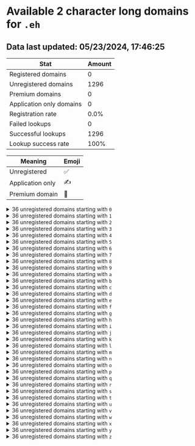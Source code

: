 # Available 2 character long domains for `.eh`

## Data last updated: 05/23/2024, 17:46:25

|Stat|Amount|
|--|--|
|Registered domains|0|
|Unregistered domains|1296|
|Premium domains|0|
|Application only domains|0|
|Registration rate|0.0%|
|Failed lookups|0|
|Successful lookups|1296|
|Lookup success rate|100%|


|Meaning|Emoji|
|--|--|
|Unregistered|:white_check_mark:|
|Application only|:writing_hand:|
|Premium domain|:gem:|

<details>
<summary>36 unregistered domains starting with <bold><code>0</code></bold></summary>

|Type|Domain|
|--|--|
|:white_check_mark:|`00.eh`|
|:white_check_mark:|`01.eh`|
|:white_check_mark:|`02.eh`|
|:white_check_mark:|`03.eh`|
|:white_check_mark:|`04.eh`|
|:white_check_mark:|`05.eh`|
|:white_check_mark:|`06.eh`|
|:white_check_mark:|`07.eh`|
|:white_check_mark:|`08.eh`|
|:white_check_mark:|`09.eh`|
|:white_check_mark:|`0a.eh`|
|:white_check_mark:|`0b.eh`|
|:white_check_mark:|`0c.eh`|
|:white_check_mark:|`0d.eh`|
|:white_check_mark:|`0e.eh`|
|:white_check_mark:|`0f.eh`|
|:white_check_mark:|`0g.eh`|
|:white_check_mark:|`0h.eh`|
|:white_check_mark:|`0i.eh`|
|:white_check_mark:|`0j.eh`|
|:white_check_mark:|`0k.eh`|
|:white_check_mark:|`0l.eh`|
|:white_check_mark:|`0m.eh`|
|:white_check_mark:|`0n.eh`|
|:white_check_mark:|`0o.eh`|
|:white_check_mark:|`0p.eh`|
|:white_check_mark:|`0q.eh`|
|:white_check_mark:|`0r.eh`|
|:white_check_mark:|`0s.eh`|
|:white_check_mark:|`0t.eh`|
|:white_check_mark:|`0u.eh`|
|:white_check_mark:|`0v.eh`|
|:white_check_mark:|`0w.eh`|
|:white_check_mark:|`0x.eh`|
|:white_check_mark:|`0y.eh`|
|:white_check_mark:|`0z.eh`|
</details>
<details>
<summary>36 unregistered domains starting with <bold><code>1</code></bold></summary>

|Type|Domain|
|--|--|
|:white_check_mark:|`10.eh`|
|:white_check_mark:|`11.eh`|
|:white_check_mark:|`12.eh`|
|:white_check_mark:|`13.eh`|
|:white_check_mark:|`14.eh`|
|:white_check_mark:|`15.eh`|
|:white_check_mark:|`16.eh`|
|:white_check_mark:|`17.eh`|
|:white_check_mark:|`18.eh`|
|:white_check_mark:|`19.eh`|
|:white_check_mark:|`1a.eh`|
|:white_check_mark:|`1b.eh`|
|:white_check_mark:|`1c.eh`|
|:white_check_mark:|`1d.eh`|
|:white_check_mark:|`1e.eh`|
|:white_check_mark:|`1f.eh`|
|:white_check_mark:|`1g.eh`|
|:white_check_mark:|`1h.eh`|
|:white_check_mark:|`1i.eh`|
|:white_check_mark:|`1j.eh`|
|:white_check_mark:|`1k.eh`|
|:white_check_mark:|`1l.eh`|
|:white_check_mark:|`1m.eh`|
|:white_check_mark:|`1n.eh`|
|:white_check_mark:|`1o.eh`|
|:white_check_mark:|`1p.eh`|
|:white_check_mark:|`1q.eh`|
|:white_check_mark:|`1r.eh`|
|:white_check_mark:|`1s.eh`|
|:white_check_mark:|`1t.eh`|
|:white_check_mark:|`1u.eh`|
|:white_check_mark:|`1v.eh`|
|:white_check_mark:|`1w.eh`|
|:white_check_mark:|`1x.eh`|
|:white_check_mark:|`1y.eh`|
|:white_check_mark:|`1z.eh`|
</details>
<details>
<summary>36 unregistered domains starting with <bold><code>2</code></bold></summary>

|Type|Domain|
|--|--|
|:white_check_mark:|`20.eh`|
|:white_check_mark:|`21.eh`|
|:white_check_mark:|`22.eh`|
|:white_check_mark:|`23.eh`|
|:white_check_mark:|`24.eh`|
|:white_check_mark:|`25.eh`|
|:white_check_mark:|`26.eh`|
|:white_check_mark:|`27.eh`|
|:white_check_mark:|`28.eh`|
|:white_check_mark:|`29.eh`|
|:white_check_mark:|`2a.eh`|
|:white_check_mark:|`2b.eh`|
|:white_check_mark:|`2c.eh`|
|:white_check_mark:|`2d.eh`|
|:white_check_mark:|`2e.eh`|
|:white_check_mark:|`2f.eh`|
|:white_check_mark:|`2g.eh`|
|:white_check_mark:|`2h.eh`|
|:white_check_mark:|`2i.eh`|
|:white_check_mark:|`2j.eh`|
|:white_check_mark:|`2k.eh`|
|:white_check_mark:|`2l.eh`|
|:white_check_mark:|`2m.eh`|
|:white_check_mark:|`2n.eh`|
|:white_check_mark:|`2o.eh`|
|:white_check_mark:|`2p.eh`|
|:white_check_mark:|`2q.eh`|
|:white_check_mark:|`2r.eh`|
|:white_check_mark:|`2s.eh`|
|:white_check_mark:|`2t.eh`|
|:white_check_mark:|`2u.eh`|
|:white_check_mark:|`2v.eh`|
|:white_check_mark:|`2w.eh`|
|:white_check_mark:|`2x.eh`|
|:white_check_mark:|`2y.eh`|
|:white_check_mark:|`2z.eh`|
</details>
<details>
<summary>36 unregistered domains starting with <bold><code>3</code></bold></summary>

|Type|Domain|
|--|--|
|:white_check_mark:|`30.eh`|
|:white_check_mark:|`31.eh`|
|:white_check_mark:|`32.eh`|
|:white_check_mark:|`33.eh`|
|:white_check_mark:|`34.eh`|
|:white_check_mark:|`35.eh`|
|:white_check_mark:|`36.eh`|
|:white_check_mark:|`37.eh`|
|:white_check_mark:|`38.eh`|
|:white_check_mark:|`39.eh`|
|:white_check_mark:|`3a.eh`|
|:white_check_mark:|`3b.eh`|
|:white_check_mark:|`3c.eh`|
|:white_check_mark:|`3d.eh`|
|:white_check_mark:|`3e.eh`|
|:white_check_mark:|`3f.eh`|
|:white_check_mark:|`3g.eh`|
|:white_check_mark:|`3h.eh`|
|:white_check_mark:|`3i.eh`|
|:white_check_mark:|`3j.eh`|
|:white_check_mark:|`3k.eh`|
|:white_check_mark:|`3l.eh`|
|:white_check_mark:|`3m.eh`|
|:white_check_mark:|`3n.eh`|
|:white_check_mark:|`3o.eh`|
|:white_check_mark:|`3p.eh`|
|:white_check_mark:|`3q.eh`|
|:white_check_mark:|`3r.eh`|
|:white_check_mark:|`3s.eh`|
|:white_check_mark:|`3t.eh`|
|:white_check_mark:|`3u.eh`|
|:white_check_mark:|`3v.eh`|
|:white_check_mark:|`3w.eh`|
|:white_check_mark:|`3x.eh`|
|:white_check_mark:|`3y.eh`|
|:white_check_mark:|`3z.eh`|
</details>
<details>
<summary>36 unregistered domains starting with <bold><code>4</code></bold></summary>

|Type|Domain|
|--|--|
|:white_check_mark:|`40.eh`|
|:white_check_mark:|`41.eh`|
|:white_check_mark:|`42.eh`|
|:white_check_mark:|`43.eh`|
|:white_check_mark:|`44.eh`|
|:white_check_mark:|`45.eh`|
|:white_check_mark:|`46.eh`|
|:white_check_mark:|`47.eh`|
|:white_check_mark:|`48.eh`|
|:white_check_mark:|`49.eh`|
|:white_check_mark:|`4a.eh`|
|:white_check_mark:|`4b.eh`|
|:white_check_mark:|`4c.eh`|
|:white_check_mark:|`4d.eh`|
|:white_check_mark:|`4e.eh`|
|:white_check_mark:|`4f.eh`|
|:white_check_mark:|`4g.eh`|
|:white_check_mark:|`4h.eh`|
|:white_check_mark:|`4i.eh`|
|:white_check_mark:|`4j.eh`|
|:white_check_mark:|`4k.eh`|
|:white_check_mark:|`4l.eh`|
|:white_check_mark:|`4m.eh`|
|:white_check_mark:|`4n.eh`|
|:white_check_mark:|`4o.eh`|
|:white_check_mark:|`4p.eh`|
|:white_check_mark:|`4q.eh`|
|:white_check_mark:|`4r.eh`|
|:white_check_mark:|`4s.eh`|
|:white_check_mark:|`4t.eh`|
|:white_check_mark:|`4u.eh`|
|:white_check_mark:|`4v.eh`|
|:white_check_mark:|`4w.eh`|
|:white_check_mark:|`4x.eh`|
|:white_check_mark:|`4y.eh`|
|:white_check_mark:|`4z.eh`|
</details>
<details>
<summary>36 unregistered domains starting with <bold><code>5</code></bold></summary>

|Type|Domain|
|--|--|
|:white_check_mark:|`50.eh`|
|:white_check_mark:|`51.eh`|
|:white_check_mark:|`52.eh`|
|:white_check_mark:|`53.eh`|
|:white_check_mark:|`54.eh`|
|:white_check_mark:|`55.eh`|
|:white_check_mark:|`56.eh`|
|:white_check_mark:|`57.eh`|
|:white_check_mark:|`58.eh`|
|:white_check_mark:|`59.eh`|
|:white_check_mark:|`5a.eh`|
|:white_check_mark:|`5b.eh`|
|:white_check_mark:|`5c.eh`|
|:white_check_mark:|`5d.eh`|
|:white_check_mark:|`5e.eh`|
|:white_check_mark:|`5f.eh`|
|:white_check_mark:|`5g.eh`|
|:white_check_mark:|`5h.eh`|
|:white_check_mark:|`5i.eh`|
|:white_check_mark:|`5j.eh`|
|:white_check_mark:|`5k.eh`|
|:white_check_mark:|`5l.eh`|
|:white_check_mark:|`5m.eh`|
|:white_check_mark:|`5n.eh`|
|:white_check_mark:|`5o.eh`|
|:white_check_mark:|`5p.eh`|
|:white_check_mark:|`5q.eh`|
|:white_check_mark:|`5r.eh`|
|:white_check_mark:|`5s.eh`|
|:white_check_mark:|`5t.eh`|
|:white_check_mark:|`5u.eh`|
|:white_check_mark:|`5v.eh`|
|:white_check_mark:|`5w.eh`|
|:white_check_mark:|`5x.eh`|
|:white_check_mark:|`5y.eh`|
|:white_check_mark:|`5z.eh`|
</details>
<details>
<summary>36 unregistered domains starting with <bold><code>6</code></bold></summary>

|Type|Domain|
|--|--|
|:white_check_mark:|`60.eh`|
|:white_check_mark:|`61.eh`|
|:white_check_mark:|`62.eh`|
|:white_check_mark:|`63.eh`|
|:white_check_mark:|`64.eh`|
|:white_check_mark:|`65.eh`|
|:white_check_mark:|`66.eh`|
|:white_check_mark:|`67.eh`|
|:white_check_mark:|`68.eh`|
|:white_check_mark:|`69.eh`|
|:white_check_mark:|`6a.eh`|
|:white_check_mark:|`6b.eh`|
|:white_check_mark:|`6c.eh`|
|:white_check_mark:|`6d.eh`|
|:white_check_mark:|`6e.eh`|
|:white_check_mark:|`6f.eh`|
|:white_check_mark:|`6g.eh`|
|:white_check_mark:|`6h.eh`|
|:white_check_mark:|`6i.eh`|
|:white_check_mark:|`6j.eh`|
|:white_check_mark:|`6k.eh`|
|:white_check_mark:|`6l.eh`|
|:white_check_mark:|`6m.eh`|
|:white_check_mark:|`6n.eh`|
|:white_check_mark:|`6o.eh`|
|:white_check_mark:|`6p.eh`|
|:white_check_mark:|`6q.eh`|
|:white_check_mark:|`6r.eh`|
|:white_check_mark:|`6s.eh`|
|:white_check_mark:|`6t.eh`|
|:white_check_mark:|`6u.eh`|
|:white_check_mark:|`6v.eh`|
|:white_check_mark:|`6w.eh`|
|:white_check_mark:|`6x.eh`|
|:white_check_mark:|`6y.eh`|
|:white_check_mark:|`6z.eh`|
</details>
<details>
<summary>36 unregistered domains starting with <bold><code>7</code></bold></summary>

|Type|Domain|
|--|--|
|:white_check_mark:|`70.eh`|
|:white_check_mark:|`71.eh`|
|:white_check_mark:|`72.eh`|
|:white_check_mark:|`73.eh`|
|:white_check_mark:|`74.eh`|
|:white_check_mark:|`75.eh`|
|:white_check_mark:|`76.eh`|
|:white_check_mark:|`77.eh`|
|:white_check_mark:|`78.eh`|
|:white_check_mark:|`79.eh`|
|:white_check_mark:|`7a.eh`|
|:white_check_mark:|`7b.eh`|
|:white_check_mark:|`7c.eh`|
|:white_check_mark:|`7d.eh`|
|:white_check_mark:|`7e.eh`|
|:white_check_mark:|`7f.eh`|
|:white_check_mark:|`7g.eh`|
|:white_check_mark:|`7h.eh`|
|:white_check_mark:|`7i.eh`|
|:white_check_mark:|`7j.eh`|
|:white_check_mark:|`7k.eh`|
|:white_check_mark:|`7l.eh`|
|:white_check_mark:|`7m.eh`|
|:white_check_mark:|`7n.eh`|
|:white_check_mark:|`7o.eh`|
|:white_check_mark:|`7p.eh`|
|:white_check_mark:|`7q.eh`|
|:white_check_mark:|`7r.eh`|
|:white_check_mark:|`7s.eh`|
|:white_check_mark:|`7t.eh`|
|:white_check_mark:|`7u.eh`|
|:white_check_mark:|`7v.eh`|
|:white_check_mark:|`7w.eh`|
|:white_check_mark:|`7x.eh`|
|:white_check_mark:|`7y.eh`|
|:white_check_mark:|`7z.eh`|
</details>
<details>
<summary>36 unregistered domains starting with <bold><code>8</code></bold></summary>

|Type|Domain|
|--|--|
|:white_check_mark:|`80.eh`|
|:white_check_mark:|`81.eh`|
|:white_check_mark:|`82.eh`|
|:white_check_mark:|`83.eh`|
|:white_check_mark:|`84.eh`|
|:white_check_mark:|`85.eh`|
|:white_check_mark:|`86.eh`|
|:white_check_mark:|`87.eh`|
|:white_check_mark:|`88.eh`|
|:white_check_mark:|`89.eh`|
|:white_check_mark:|`8a.eh`|
|:white_check_mark:|`8b.eh`|
|:white_check_mark:|`8c.eh`|
|:white_check_mark:|`8d.eh`|
|:white_check_mark:|`8e.eh`|
|:white_check_mark:|`8f.eh`|
|:white_check_mark:|`8g.eh`|
|:white_check_mark:|`8h.eh`|
|:white_check_mark:|`8i.eh`|
|:white_check_mark:|`8j.eh`|
|:white_check_mark:|`8k.eh`|
|:white_check_mark:|`8l.eh`|
|:white_check_mark:|`8m.eh`|
|:white_check_mark:|`8n.eh`|
|:white_check_mark:|`8o.eh`|
|:white_check_mark:|`8p.eh`|
|:white_check_mark:|`8q.eh`|
|:white_check_mark:|`8r.eh`|
|:white_check_mark:|`8s.eh`|
|:white_check_mark:|`8t.eh`|
|:white_check_mark:|`8u.eh`|
|:white_check_mark:|`8v.eh`|
|:white_check_mark:|`8w.eh`|
|:white_check_mark:|`8x.eh`|
|:white_check_mark:|`8y.eh`|
|:white_check_mark:|`8z.eh`|
</details>
<details>
<summary>36 unregistered domains starting with <bold><code>9</code></bold></summary>

|Type|Domain|
|--|--|
|:white_check_mark:|`90.eh`|
|:white_check_mark:|`91.eh`|
|:white_check_mark:|`92.eh`|
|:white_check_mark:|`93.eh`|
|:white_check_mark:|`94.eh`|
|:white_check_mark:|`95.eh`|
|:white_check_mark:|`96.eh`|
|:white_check_mark:|`97.eh`|
|:white_check_mark:|`98.eh`|
|:white_check_mark:|`99.eh`|
|:white_check_mark:|`9a.eh`|
|:white_check_mark:|`9b.eh`|
|:white_check_mark:|`9c.eh`|
|:white_check_mark:|`9d.eh`|
|:white_check_mark:|`9e.eh`|
|:white_check_mark:|`9f.eh`|
|:white_check_mark:|`9g.eh`|
|:white_check_mark:|`9h.eh`|
|:white_check_mark:|`9i.eh`|
|:white_check_mark:|`9j.eh`|
|:white_check_mark:|`9k.eh`|
|:white_check_mark:|`9l.eh`|
|:white_check_mark:|`9m.eh`|
|:white_check_mark:|`9n.eh`|
|:white_check_mark:|`9o.eh`|
|:white_check_mark:|`9p.eh`|
|:white_check_mark:|`9q.eh`|
|:white_check_mark:|`9r.eh`|
|:white_check_mark:|`9s.eh`|
|:white_check_mark:|`9t.eh`|
|:white_check_mark:|`9u.eh`|
|:white_check_mark:|`9v.eh`|
|:white_check_mark:|`9w.eh`|
|:white_check_mark:|`9x.eh`|
|:white_check_mark:|`9y.eh`|
|:white_check_mark:|`9z.eh`|
</details>
<details>
<summary>36 unregistered domains starting with <bold><code>a</code></bold></summary>

|Type|Domain|
|--|--|
|:white_check_mark:|`a0.eh`|
|:white_check_mark:|`a1.eh`|
|:white_check_mark:|`a2.eh`|
|:white_check_mark:|`a3.eh`|
|:white_check_mark:|`a4.eh`|
|:white_check_mark:|`a5.eh`|
|:white_check_mark:|`a6.eh`|
|:white_check_mark:|`a7.eh`|
|:white_check_mark:|`a8.eh`|
|:white_check_mark:|`a9.eh`|
|:white_check_mark:|`aa.eh`|
|:white_check_mark:|`ab.eh`|
|:white_check_mark:|`ac.eh`|
|:white_check_mark:|`ad.eh`|
|:white_check_mark:|`ae.eh`|
|:white_check_mark:|`af.eh`|
|:white_check_mark:|`ag.eh`|
|:white_check_mark:|`ah.eh`|
|:white_check_mark:|`ai.eh`|
|:white_check_mark:|`aj.eh`|
|:white_check_mark:|`ak.eh`|
|:white_check_mark:|`al.eh`|
|:white_check_mark:|`am.eh`|
|:white_check_mark:|`an.eh`|
|:white_check_mark:|`ao.eh`|
|:white_check_mark:|`ap.eh`|
|:white_check_mark:|`aq.eh`|
|:white_check_mark:|`ar.eh`|
|:white_check_mark:|`as.eh`|
|:white_check_mark:|`at.eh`|
|:white_check_mark:|`au.eh`|
|:white_check_mark:|`av.eh`|
|:white_check_mark:|`aw.eh`|
|:white_check_mark:|`ax.eh`|
|:white_check_mark:|`ay.eh`|
|:white_check_mark:|`az.eh`|
</details>
<details>
<summary>36 unregistered domains starting with <bold><code>b</code></bold></summary>

|Type|Domain|
|--|--|
|:white_check_mark:|`b0.eh`|
|:white_check_mark:|`b1.eh`|
|:white_check_mark:|`b2.eh`|
|:white_check_mark:|`b3.eh`|
|:white_check_mark:|`b4.eh`|
|:white_check_mark:|`b5.eh`|
|:white_check_mark:|`b6.eh`|
|:white_check_mark:|`b7.eh`|
|:white_check_mark:|`b8.eh`|
|:white_check_mark:|`b9.eh`|
|:white_check_mark:|`ba.eh`|
|:white_check_mark:|`bb.eh`|
|:white_check_mark:|`bc.eh`|
|:white_check_mark:|`bd.eh`|
|:white_check_mark:|`be.eh`|
|:white_check_mark:|`bf.eh`|
|:white_check_mark:|`bg.eh`|
|:white_check_mark:|`bh.eh`|
|:white_check_mark:|`bi.eh`|
|:white_check_mark:|`bj.eh`|
|:white_check_mark:|`bk.eh`|
|:white_check_mark:|`bl.eh`|
|:white_check_mark:|`bm.eh`|
|:white_check_mark:|`bn.eh`|
|:white_check_mark:|`bo.eh`|
|:white_check_mark:|`bp.eh`|
|:white_check_mark:|`bq.eh`|
|:white_check_mark:|`br.eh`|
|:white_check_mark:|`bs.eh`|
|:white_check_mark:|`bt.eh`|
|:white_check_mark:|`bu.eh`|
|:white_check_mark:|`bv.eh`|
|:white_check_mark:|`bw.eh`|
|:white_check_mark:|`bx.eh`|
|:white_check_mark:|`by.eh`|
|:white_check_mark:|`bz.eh`|
</details>
<details>
<summary>36 unregistered domains starting with <bold><code>c</code></bold></summary>

|Type|Domain|
|--|--|
|:white_check_mark:|`c0.eh`|
|:white_check_mark:|`c1.eh`|
|:white_check_mark:|`c2.eh`|
|:white_check_mark:|`c3.eh`|
|:white_check_mark:|`c4.eh`|
|:white_check_mark:|`c5.eh`|
|:white_check_mark:|`c6.eh`|
|:white_check_mark:|`c7.eh`|
|:white_check_mark:|`c8.eh`|
|:white_check_mark:|`c9.eh`|
|:white_check_mark:|`ca.eh`|
|:white_check_mark:|`cb.eh`|
|:white_check_mark:|`cc.eh`|
|:white_check_mark:|`cd.eh`|
|:white_check_mark:|`ce.eh`|
|:white_check_mark:|`cf.eh`|
|:white_check_mark:|`cg.eh`|
|:white_check_mark:|`ch.eh`|
|:white_check_mark:|`ci.eh`|
|:white_check_mark:|`cj.eh`|
|:white_check_mark:|`ck.eh`|
|:white_check_mark:|`cl.eh`|
|:white_check_mark:|`cm.eh`|
|:white_check_mark:|`cn.eh`|
|:white_check_mark:|`co.eh`|
|:white_check_mark:|`cp.eh`|
|:white_check_mark:|`cq.eh`|
|:white_check_mark:|`cr.eh`|
|:white_check_mark:|`cs.eh`|
|:white_check_mark:|`ct.eh`|
|:white_check_mark:|`cu.eh`|
|:white_check_mark:|`cv.eh`|
|:white_check_mark:|`cw.eh`|
|:white_check_mark:|`cx.eh`|
|:white_check_mark:|`cy.eh`|
|:white_check_mark:|`cz.eh`|
</details>
<details>
<summary>36 unregistered domains starting with <bold><code>d</code></bold></summary>

|Type|Domain|
|--|--|
|:white_check_mark:|`d0.eh`|
|:white_check_mark:|`d1.eh`|
|:white_check_mark:|`d2.eh`|
|:white_check_mark:|`d3.eh`|
|:white_check_mark:|`d4.eh`|
|:white_check_mark:|`d5.eh`|
|:white_check_mark:|`d6.eh`|
|:white_check_mark:|`d7.eh`|
|:white_check_mark:|`d8.eh`|
|:white_check_mark:|`d9.eh`|
|:white_check_mark:|`da.eh`|
|:white_check_mark:|`db.eh`|
|:white_check_mark:|`dc.eh`|
|:white_check_mark:|`dd.eh`|
|:white_check_mark:|`de.eh`|
|:white_check_mark:|`df.eh`|
|:white_check_mark:|`dg.eh`|
|:white_check_mark:|`dh.eh`|
|:white_check_mark:|`di.eh`|
|:white_check_mark:|`dj.eh`|
|:white_check_mark:|`dk.eh`|
|:white_check_mark:|`dl.eh`|
|:white_check_mark:|`dm.eh`|
|:white_check_mark:|`dn.eh`|
|:white_check_mark:|`do.eh`|
|:white_check_mark:|`dp.eh`|
|:white_check_mark:|`dq.eh`|
|:white_check_mark:|`dr.eh`|
|:white_check_mark:|`ds.eh`|
|:white_check_mark:|`dt.eh`|
|:white_check_mark:|`du.eh`|
|:white_check_mark:|`dv.eh`|
|:white_check_mark:|`dw.eh`|
|:white_check_mark:|`dx.eh`|
|:white_check_mark:|`dy.eh`|
|:white_check_mark:|`dz.eh`|
</details>
<details>
<summary>36 unregistered domains starting with <bold><code>e</code></bold></summary>

|Type|Domain|
|--|--|
|:white_check_mark:|`e0.eh`|
|:white_check_mark:|`e1.eh`|
|:white_check_mark:|`e2.eh`|
|:white_check_mark:|`e3.eh`|
|:white_check_mark:|`e4.eh`|
|:white_check_mark:|`e5.eh`|
|:white_check_mark:|`e6.eh`|
|:white_check_mark:|`e7.eh`|
|:white_check_mark:|`e8.eh`|
|:white_check_mark:|`e9.eh`|
|:white_check_mark:|`ea.eh`|
|:white_check_mark:|`eb.eh`|
|:white_check_mark:|`ec.eh`|
|:white_check_mark:|`ed.eh`|
|:white_check_mark:|`ee.eh`|
|:white_check_mark:|`ef.eh`|
|:white_check_mark:|`eg.eh`|
|:white_check_mark:|`eh.eh`|
|:white_check_mark:|`ei.eh`|
|:white_check_mark:|`ej.eh`|
|:white_check_mark:|`ek.eh`|
|:white_check_mark:|`el.eh`|
|:white_check_mark:|`em.eh`|
|:white_check_mark:|`en.eh`|
|:white_check_mark:|`eo.eh`|
|:white_check_mark:|`ep.eh`|
|:white_check_mark:|`eq.eh`|
|:white_check_mark:|`er.eh`|
|:white_check_mark:|`es.eh`|
|:white_check_mark:|`et.eh`|
|:white_check_mark:|`eu.eh`|
|:white_check_mark:|`ev.eh`|
|:white_check_mark:|`ew.eh`|
|:white_check_mark:|`ex.eh`|
|:white_check_mark:|`ey.eh`|
|:white_check_mark:|`ez.eh`|
</details>
<details>
<summary>36 unregistered domains starting with <bold><code>f</code></bold></summary>

|Type|Domain|
|--|--|
|:white_check_mark:|`f0.eh`|
|:white_check_mark:|`f1.eh`|
|:white_check_mark:|`f2.eh`|
|:white_check_mark:|`f3.eh`|
|:white_check_mark:|`f4.eh`|
|:white_check_mark:|`f5.eh`|
|:white_check_mark:|`f6.eh`|
|:white_check_mark:|`f7.eh`|
|:white_check_mark:|`f8.eh`|
|:white_check_mark:|`f9.eh`|
|:white_check_mark:|`fa.eh`|
|:white_check_mark:|`fb.eh`|
|:white_check_mark:|`fc.eh`|
|:white_check_mark:|`fd.eh`|
|:white_check_mark:|`fe.eh`|
|:white_check_mark:|`ff.eh`|
|:white_check_mark:|`fg.eh`|
|:white_check_mark:|`fh.eh`|
|:white_check_mark:|`fi.eh`|
|:white_check_mark:|`fj.eh`|
|:white_check_mark:|`fk.eh`|
|:white_check_mark:|`fl.eh`|
|:white_check_mark:|`fm.eh`|
|:white_check_mark:|`fn.eh`|
|:white_check_mark:|`fo.eh`|
|:white_check_mark:|`fp.eh`|
|:white_check_mark:|`fq.eh`|
|:white_check_mark:|`fr.eh`|
|:white_check_mark:|`fs.eh`|
|:white_check_mark:|`ft.eh`|
|:white_check_mark:|`fu.eh`|
|:white_check_mark:|`fv.eh`|
|:white_check_mark:|`fw.eh`|
|:white_check_mark:|`fx.eh`|
|:white_check_mark:|`fy.eh`|
|:white_check_mark:|`fz.eh`|
</details>
<details>
<summary>36 unregistered domains starting with <bold><code>g</code></bold></summary>

|Type|Domain|
|--|--|
|:white_check_mark:|`g0.eh`|
|:white_check_mark:|`g1.eh`|
|:white_check_mark:|`g2.eh`|
|:white_check_mark:|`g3.eh`|
|:white_check_mark:|`g4.eh`|
|:white_check_mark:|`g5.eh`|
|:white_check_mark:|`g6.eh`|
|:white_check_mark:|`g7.eh`|
|:white_check_mark:|`g8.eh`|
|:white_check_mark:|`g9.eh`|
|:white_check_mark:|`ga.eh`|
|:white_check_mark:|`gb.eh`|
|:white_check_mark:|`gc.eh`|
|:white_check_mark:|`gd.eh`|
|:white_check_mark:|`ge.eh`|
|:white_check_mark:|`gf.eh`|
|:white_check_mark:|`gg.eh`|
|:white_check_mark:|`gh.eh`|
|:white_check_mark:|`gi.eh`|
|:white_check_mark:|`gj.eh`|
|:white_check_mark:|`gk.eh`|
|:white_check_mark:|`gl.eh`|
|:white_check_mark:|`gm.eh`|
|:white_check_mark:|`gn.eh`|
|:white_check_mark:|`go.eh`|
|:white_check_mark:|`gp.eh`|
|:white_check_mark:|`gq.eh`|
|:white_check_mark:|`gr.eh`|
|:white_check_mark:|`gs.eh`|
|:white_check_mark:|`gt.eh`|
|:white_check_mark:|`gu.eh`|
|:white_check_mark:|`gv.eh`|
|:white_check_mark:|`gw.eh`|
|:white_check_mark:|`gx.eh`|
|:white_check_mark:|`gy.eh`|
|:white_check_mark:|`gz.eh`|
</details>
<details>
<summary>36 unregistered domains starting with <bold><code>h</code></bold></summary>

|Type|Domain|
|--|--|
|:white_check_mark:|`h0.eh`|
|:white_check_mark:|`h1.eh`|
|:white_check_mark:|`h2.eh`|
|:white_check_mark:|`h3.eh`|
|:white_check_mark:|`h4.eh`|
|:white_check_mark:|`h5.eh`|
|:white_check_mark:|`h6.eh`|
|:white_check_mark:|`h7.eh`|
|:white_check_mark:|`h8.eh`|
|:white_check_mark:|`h9.eh`|
|:white_check_mark:|`ha.eh`|
|:white_check_mark:|`hb.eh`|
|:white_check_mark:|`hc.eh`|
|:white_check_mark:|`hd.eh`|
|:white_check_mark:|`he.eh`|
|:white_check_mark:|`hf.eh`|
|:white_check_mark:|`hg.eh`|
|:white_check_mark:|`hh.eh`|
|:white_check_mark:|`hi.eh`|
|:white_check_mark:|`hj.eh`|
|:white_check_mark:|`hk.eh`|
|:white_check_mark:|`hl.eh`|
|:white_check_mark:|`hm.eh`|
|:white_check_mark:|`hn.eh`|
|:white_check_mark:|`ho.eh`|
|:white_check_mark:|`hp.eh`|
|:white_check_mark:|`hq.eh`|
|:white_check_mark:|`hr.eh`|
|:white_check_mark:|`hs.eh`|
|:white_check_mark:|`ht.eh`|
|:white_check_mark:|`hu.eh`|
|:white_check_mark:|`hv.eh`|
|:white_check_mark:|`hw.eh`|
|:white_check_mark:|`hx.eh`|
|:white_check_mark:|`hy.eh`|
|:white_check_mark:|`hz.eh`|
</details>
<details>
<summary>36 unregistered domains starting with <bold><code>i</code></bold></summary>

|Type|Domain|
|--|--|
|:white_check_mark:|`i0.eh`|
|:white_check_mark:|`i1.eh`|
|:white_check_mark:|`i2.eh`|
|:white_check_mark:|`i3.eh`|
|:white_check_mark:|`i4.eh`|
|:white_check_mark:|`i5.eh`|
|:white_check_mark:|`i6.eh`|
|:white_check_mark:|`i7.eh`|
|:white_check_mark:|`i8.eh`|
|:white_check_mark:|`i9.eh`|
|:white_check_mark:|`ia.eh`|
|:white_check_mark:|`ib.eh`|
|:white_check_mark:|`ic.eh`|
|:white_check_mark:|`id.eh`|
|:white_check_mark:|`ie.eh`|
|:white_check_mark:|`if.eh`|
|:white_check_mark:|`ig.eh`|
|:white_check_mark:|`ih.eh`|
|:white_check_mark:|`ii.eh`|
|:white_check_mark:|`ij.eh`|
|:white_check_mark:|`ik.eh`|
|:white_check_mark:|`il.eh`|
|:white_check_mark:|`im.eh`|
|:white_check_mark:|`in.eh`|
|:white_check_mark:|`io.eh`|
|:white_check_mark:|`ip.eh`|
|:white_check_mark:|`iq.eh`|
|:white_check_mark:|`ir.eh`|
|:white_check_mark:|`is.eh`|
|:white_check_mark:|`it.eh`|
|:white_check_mark:|`iu.eh`|
|:white_check_mark:|`iv.eh`|
|:white_check_mark:|`iw.eh`|
|:white_check_mark:|`ix.eh`|
|:white_check_mark:|`iy.eh`|
|:white_check_mark:|`iz.eh`|
</details>
<details>
<summary>36 unregistered domains starting with <bold><code>j</code></bold></summary>

|Type|Domain|
|--|--|
|:white_check_mark:|`j0.eh`|
|:white_check_mark:|`j1.eh`|
|:white_check_mark:|`j2.eh`|
|:white_check_mark:|`j3.eh`|
|:white_check_mark:|`j4.eh`|
|:white_check_mark:|`j5.eh`|
|:white_check_mark:|`j6.eh`|
|:white_check_mark:|`j7.eh`|
|:white_check_mark:|`j8.eh`|
|:white_check_mark:|`j9.eh`|
|:white_check_mark:|`ja.eh`|
|:white_check_mark:|`jb.eh`|
|:white_check_mark:|`jc.eh`|
|:white_check_mark:|`jd.eh`|
|:white_check_mark:|`je.eh`|
|:white_check_mark:|`jf.eh`|
|:white_check_mark:|`jg.eh`|
|:white_check_mark:|`jh.eh`|
|:white_check_mark:|`ji.eh`|
|:white_check_mark:|`jj.eh`|
|:white_check_mark:|`jk.eh`|
|:white_check_mark:|`jl.eh`|
|:white_check_mark:|`jm.eh`|
|:white_check_mark:|`jn.eh`|
|:white_check_mark:|`jo.eh`|
|:white_check_mark:|`jp.eh`|
|:white_check_mark:|`jq.eh`|
|:white_check_mark:|`jr.eh`|
|:white_check_mark:|`js.eh`|
|:white_check_mark:|`jt.eh`|
|:white_check_mark:|`ju.eh`|
|:white_check_mark:|`jv.eh`|
|:white_check_mark:|`jw.eh`|
|:white_check_mark:|`jx.eh`|
|:white_check_mark:|`jy.eh`|
|:white_check_mark:|`jz.eh`|
</details>
<details>
<summary>36 unregistered domains starting with <bold><code>k</code></bold></summary>

|Type|Domain|
|--|--|
|:white_check_mark:|`k0.eh`|
|:white_check_mark:|`k1.eh`|
|:white_check_mark:|`k2.eh`|
|:white_check_mark:|`k3.eh`|
|:white_check_mark:|`k4.eh`|
|:white_check_mark:|`k5.eh`|
|:white_check_mark:|`k6.eh`|
|:white_check_mark:|`k7.eh`|
|:white_check_mark:|`k8.eh`|
|:white_check_mark:|`k9.eh`|
|:white_check_mark:|`ka.eh`|
|:white_check_mark:|`kb.eh`|
|:white_check_mark:|`kc.eh`|
|:white_check_mark:|`kd.eh`|
|:white_check_mark:|`ke.eh`|
|:white_check_mark:|`kf.eh`|
|:white_check_mark:|`kg.eh`|
|:white_check_mark:|`kh.eh`|
|:white_check_mark:|`ki.eh`|
|:white_check_mark:|`kj.eh`|
|:white_check_mark:|`kk.eh`|
|:white_check_mark:|`kl.eh`|
|:white_check_mark:|`km.eh`|
|:white_check_mark:|`kn.eh`|
|:white_check_mark:|`ko.eh`|
|:white_check_mark:|`kp.eh`|
|:white_check_mark:|`kq.eh`|
|:white_check_mark:|`kr.eh`|
|:white_check_mark:|`ks.eh`|
|:white_check_mark:|`kt.eh`|
|:white_check_mark:|`ku.eh`|
|:white_check_mark:|`kv.eh`|
|:white_check_mark:|`kw.eh`|
|:white_check_mark:|`kx.eh`|
|:white_check_mark:|`ky.eh`|
|:white_check_mark:|`kz.eh`|
</details>
<details>
<summary>36 unregistered domains starting with <bold><code>l</code></bold></summary>

|Type|Domain|
|--|--|
|:white_check_mark:|`l0.eh`|
|:white_check_mark:|`l1.eh`|
|:white_check_mark:|`l2.eh`|
|:white_check_mark:|`l3.eh`|
|:white_check_mark:|`l4.eh`|
|:white_check_mark:|`l5.eh`|
|:white_check_mark:|`l6.eh`|
|:white_check_mark:|`l7.eh`|
|:white_check_mark:|`l8.eh`|
|:white_check_mark:|`l9.eh`|
|:white_check_mark:|`la.eh`|
|:white_check_mark:|`lb.eh`|
|:white_check_mark:|`lc.eh`|
|:white_check_mark:|`ld.eh`|
|:white_check_mark:|`le.eh`|
|:white_check_mark:|`lf.eh`|
|:white_check_mark:|`lg.eh`|
|:white_check_mark:|`lh.eh`|
|:white_check_mark:|`li.eh`|
|:white_check_mark:|`lj.eh`|
|:white_check_mark:|`lk.eh`|
|:white_check_mark:|`ll.eh`|
|:white_check_mark:|`lm.eh`|
|:white_check_mark:|`ln.eh`|
|:white_check_mark:|`lo.eh`|
|:white_check_mark:|`lp.eh`|
|:white_check_mark:|`lq.eh`|
|:white_check_mark:|`lr.eh`|
|:white_check_mark:|`ls.eh`|
|:white_check_mark:|`lt.eh`|
|:white_check_mark:|`lu.eh`|
|:white_check_mark:|`lv.eh`|
|:white_check_mark:|`lw.eh`|
|:white_check_mark:|`lx.eh`|
|:white_check_mark:|`ly.eh`|
|:white_check_mark:|`lz.eh`|
</details>
<details>
<summary>36 unregistered domains starting with <bold><code>m</code></bold></summary>

|Type|Domain|
|--|--|
|:white_check_mark:|`m0.eh`|
|:white_check_mark:|`m1.eh`|
|:white_check_mark:|`m2.eh`|
|:white_check_mark:|`m3.eh`|
|:white_check_mark:|`m4.eh`|
|:white_check_mark:|`m5.eh`|
|:white_check_mark:|`m6.eh`|
|:white_check_mark:|`m7.eh`|
|:white_check_mark:|`m8.eh`|
|:white_check_mark:|`m9.eh`|
|:white_check_mark:|`ma.eh`|
|:white_check_mark:|`mb.eh`|
|:white_check_mark:|`mc.eh`|
|:white_check_mark:|`md.eh`|
|:white_check_mark:|`me.eh`|
|:white_check_mark:|`mf.eh`|
|:white_check_mark:|`mg.eh`|
|:white_check_mark:|`mh.eh`|
|:white_check_mark:|`mi.eh`|
|:white_check_mark:|`mj.eh`|
|:white_check_mark:|`mk.eh`|
|:white_check_mark:|`ml.eh`|
|:white_check_mark:|`mm.eh`|
|:white_check_mark:|`mn.eh`|
|:white_check_mark:|`mo.eh`|
|:white_check_mark:|`mp.eh`|
|:white_check_mark:|`mq.eh`|
|:white_check_mark:|`mr.eh`|
|:white_check_mark:|`ms.eh`|
|:white_check_mark:|`mt.eh`|
|:white_check_mark:|`mu.eh`|
|:white_check_mark:|`mv.eh`|
|:white_check_mark:|`mw.eh`|
|:white_check_mark:|`mx.eh`|
|:white_check_mark:|`my.eh`|
|:white_check_mark:|`mz.eh`|
</details>
<details>
<summary>36 unregistered domains starting with <bold><code>n</code></bold></summary>

|Type|Domain|
|--|--|
|:white_check_mark:|`n0.eh`|
|:white_check_mark:|`n1.eh`|
|:white_check_mark:|`n2.eh`|
|:white_check_mark:|`n3.eh`|
|:white_check_mark:|`n4.eh`|
|:white_check_mark:|`n5.eh`|
|:white_check_mark:|`n6.eh`|
|:white_check_mark:|`n7.eh`|
|:white_check_mark:|`n8.eh`|
|:white_check_mark:|`n9.eh`|
|:white_check_mark:|`na.eh`|
|:white_check_mark:|`nb.eh`|
|:white_check_mark:|`nc.eh`|
|:white_check_mark:|`nd.eh`|
|:white_check_mark:|`ne.eh`|
|:white_check_mark:|`nf.eh`|
|:white_check_mark:|`ng.eh`|
|:white_check_mark:|`nh.eh`|
|:white_check_mark:|`ni.eh`|
|:white_check_mark:|`nj.eh`|
|:white_check_mark:|`nk.eh`|
|:white_check_mark:|`nl.eh`|
|:white_check_mark:|`nm.eh`|
|:white_check_mark:|`nn.eh`|
|:white_check_mark:|`no.eh`|
|:white_check_mark:|`np.eh`|
|:white_check_mark:|`nq.eh`|
|:white_check_mark:|`nr.eh`|
|:white_check_mark:|`ns.eh`|
|:white_check_mark:|`nt.eh`|
|:white_check_mark:|`nu.eh`|
|:white_check_mark:|`nv.eh`|
|:white_check_mark:|`nw.eh`|
|:white_check_mark:|`nx.eh`|
|:white_check_mark:|`ny.eh`|
|:white_check_mark:|`nz.eh`|
</details>
<details>
<summary>36 unregistered domains starting with <bold><code>o</code></bold></summary>

|Type|Domain|
|--|--|
|:white_check_mark:|`o0.eh`|
|:white_check_mark:|`o1.eh`|
|:white_check_mark:|`o2.eh`|
|:white_check_mark:|`o3.eh`|
|:white_check_mark:|`o4.eh`|
|:white_check_mark:|`o5.eh`|
|:white_check_mark:|`o6.eh`|
|:white_check_mark:|`o7.eh`|
|:white_check_mark:|`o8.eh`|
|:white_check_mark:|`o9.eh`|
|:white_check_mark:|`oa.eh`|
|:white_check_mark:|`ob.eh`|
|:white_check_mark:|`oc.eh`|
|:white_check_mark:|`od.eh`|
|:white_check_mark:|`oe.eh`|
|:white_check_mark:|`of.eh`|
|:white_check_mark:|`og.eh`|
|:white_check_mark:|`oh.eh`|
|:white_check_mark:|`oi.eh`|
|:white_check_mark:|`oj.eh`|
|:white_check_mark:|`ok.eh`|
|:white_check_mark:|`ol.eh`|
|:white_check_mark:|`om.eh`|
|:white_check_mark:|`on.eh`|
|:white_check_mark:|`oo.eh`|
|:white_check_mark:|`op.eh`|
|:white_check_mark:|`oq.eh`|
|:white_check_mark:|`or.eh`|
|:white_check_mark:|`os.eh`|
|:white_check_mark:|`ot.eh`|
|:white_check_mark:|`ou.eh`|
|:white_check_mark:|`ov.eh`|
|:white_check_mark:|`ow.eh`|
|:white_check_mark:|`ox.eh`|
|:white_check_mark:|`oy.eh`|
|:white_check_mark:|`oz.eh`|
</details>
<details>
<summary>36 unregistered domains starting with <bold><code>p</code></bold></summary>

|Type|Domain|
|--|--|
|:white_check_mark:|`p0.eh`|
|:white_check_mark:|`p1.eh`|
|:white_check_mark:|`p2.eh`|
|:white_check_mark:|`p3.eh`|
|:white_check_mark:|`p4.eh`|
|:white_check_mark:|`p5.eh`|
|:white_check_mark:|`p6.eh`|
|:white_check_mark:|`p7.eh`|
|:white_check_mark:|`p8.eh`|
|:white_check_mark:|`p9.eh`|
|:white_check_mark:|`pa.eh`|
|:white_check_mark:|`pb.eh`|
|:white_check_mark:|`pc.eh`|
|:white_check_mark:|`pd.eh`|
|:white_check_mark:|`pe.eh`|
|:white_check_mark:|`pf.eh`|
|:white_check_mark:|`pg.eh`|
|:white_check_mark:|`ph.eh`|
|:white_check_mark:|`pi.eh`|
|:white_check_mark:|`pj.eh`|
|:white_check_mark:|`pk.eh`|
|:white_check_mark:|`pl.eh`|
|:white_check_mark:|`pm.eh`|
|:white_check_mark:|`pn.eh`|
|:white_check_mark:|`po.eh`|
|:white_check_mark:|`pp.eh`|
|:white_check_mark:|`pq.eh`|
|:white_check_mark:|`pr.eh`|
|:white_check_mark:|`ps.eh`|
|:white_check_mark:|`pt.eh`|
|:white_check_mark:|`pu.eh`|
|:white_check_mark:|`pv.eh`|
|:white_check_mark:|`pw.eh`|
|:white_check_mark:|`px.eh`|
|:white_check_mark:|`py.eh`|
|:white_check_mark:|`pz.eh`|
</details>
<details>
<summary>36 unregistered domains starting with <bold><code>q</code></bold></summary>

|Type|Domain|
|--|--|
|:white_check_mark:|`q0.eh`|
|:white_check_mark:|`q1.eh`|
|:white_check_mark:|`q2.eh`|
|:white_check_mark:|`q3.eh`|
|:white_check_mark:|`q4.eh`|
|:white_check_mark:|`q5.eh`|
|:white_check_mark:|`q6.eh`|
|:white_check_mark:|`q7.eh`|
|:white_check_mark:|`q8.eh`|
|:white_check_mark:|`q9.eh`|
|:white_check_mark:|`qa.eh`|
|:white_check_mark:|`qb.eh`|
|:white_check_mark:|`qc.eh`|
|:white_check_mark:|`qd.eh`|
|:white_check_mark:|`qe.eh`|
|:white_check_mark:|`qf.eh`|
|:white_check_mark:|`qg.eh`|
|:white_check_mark:|`qh.eh`|
|:white_check_mark:|`qi.eh`|
|:white_check_mark:|`qj.eh`|
|:white_check_mark:|`qk.eh`|
|:white_check_mark:|`ql.eh`|
|:white_check_mark:|`qm.eh`|
|:white_check_mark:|`qn.eh`|
|:white_check_mark:|`qo.eh`|
|:white_check_mark:|`qp.eh`|
|:white_check_mark:|`qq.eh`|
|:white_check_mark:|`qr.eh`|
|:white_check_mark:|`qs.eh`|
|:white_check_mark:|`qt.eh`|
|:white_check_mark:|`qu.eh`|
|:white_check_mark:|`qv.eh`|
|:white_check_mark:|`qw.eh`|
|:white_check_mark:|`qx.eh`|
|:white_check_mark:|`qy.eh`|
|:white_check_mark:|`qz.eh`|
</details>
<details>
<summary>36 unregistered domains starting with <bold><code>r</code></bold></summary>

|Type|Domain|
|--|--|
|:white_check_mark:|`r0.eh`|
|:white_check_mark:|`r1.eh`|
|:white_check_mark:|`r2.eh`|
|:white_check_mark:|`r3.eh`|
|:white_check_mark:|`r4.eh`|
|:white_check_mark:|`r5.eh`|
|:white_check_mark:|`r6.eh`|
|:white_check_mark:|`r7.eh`|
|:white_check_mark:|`r8.eh`|
|:white_check_mark:|`r9.eh`|
|:white_check_mark:|`ra.eh`|
|:white_check_mark:|`rb.eh`|
|:white_check_mark:|`rc.eh`|
|:white_check_mark:|`rd.eh`|
|:white_check_mark:|`re.eh`|
|:white_check_mark:|`rf.eh`|
|:white_check_mark:|`rg.eh`|
|:white_check_mark:|`rh.eh`|
|:white_check_mark:|`ri.eh`|
|:white_check_mark:|`rj.eh`|
|:white_check_mark:|`rk.eh`|
|:white_check_mark:|`rl.eh`|
|:white_check_mark:|`rm.eh`|
|:white_check_mark:|`rn.eh`|
|:white_check_mark:|`ro.eh`|
|:white_check_mark:|`rp.eh`|
|:white_check_mark:|`rq.eh`|
|:white_check_mark:|`rr.eh`|
|:white_check_mark:|`rs.eh`|
|:white_check_mark:|`rt.eh`|
|:white_check_mark:|`ru.eh`|
|:white_check_mark:|`rv.eh`|
|:white_check_mark:|`rw.eh`|
|:white_check_mark:|`rx.eh`|
|:white_check_mark:|`ry.eh`|
|:white_check_mark:|`rz.eh`|
</details>
<details>
<summary>36 unregistered domains starting with <bold><code>s</code></bold></summary>

|Type|Domain|
|--|--|
|:white_check_mark:|`s0.eh`|
|:white_check_mark:|`s1.eh`|
|:white_check_mark:|`s2.eh`|
|:white_check_mark:|`s3.eh`|
|:white_check_mark:|`s4.eh`|
|:white_check_mark:|`s5.eh`|
|:white_check_mark:|`s6.eh`|
|:white_check_mark:|`s7.eh`|
|:white_check_mark:|`s8.eh`|
|:white_check_mark:|`s9.eh`|
|:white_check_mark:|`sa.eh`|
|:white_check_mark:|`sb.eh`|
|:white_check_mark:|`sc.eh`|
|:white_check_mark:|`sd.eh`|
|:white_check_mark:|`se.eh`|
|:white_check_mark:|`sf.eh`|
|:white_check_mark:|`sg.eh`|
|:white_check_mark:|`sh.eh`|
|:white_check_mark:|`si.eh`|
|:white_check_mark:|`sj.eh`|
|:white_check_mark:|`sk.eh`|
|:white_check_mark:|`sl.eh`|
|:white_check_mark:|`sm.eh`|
|:white_check_mark:|`sn.eh`|
|:white_check_mark:|`so.eh`|
|:white_check_mark:|`sp.eh`|
|:white_check_mark:|`sq.eh`|
|:white_check_mark:|`sr.eh`|
|:white_check_mark:|`ss.eh`|
|:white_check_mark:|`st.eh`|
|:white_check_mark:|`su.eh`|
|:white_check_mark:|`sv.eh`|
|:white_check_mark:|`sw.eh`|
|:white_check_mark:|`sx.eh`|
|:white_check_mark:|`sy.eh`|
|:white_check_mark:|`sz.eh`|
</details>
<details>
<summary>36 unregistered domains starting with <bold><code>t</code></bold></summary>

|Type|Domain|
|--|--|
|:white_check_mark:|`t0.eh`|
|:white_check_mark:|`t1.eh`|
|:white_check_mark:|`t2.eh`|
|:white_check_mark:|`t3.eh`|
|:white_check_mark:|`t4.eh`|
|:white_check_mark:|`t5.eh`|
|:white_check_mark:|`t6.eh`|
|:white_check_mark:|`t7.eh`|
|:white_check_mark:|`t8.eh`|
|:white_check_mark:|`t9.eh`|
|:white_check_mark:|`ta.eh`|
|:white_check_mark:|`tb.eh`|
|:white_check_mark:|`tc.eh`|
|:white_check_mark:|`td.eh`|
|:white_check_mark:|`te.eh`|
|:white_check_mark:|`tf.eh`|
|:white_check_mark:|`tg.eh`|
|:white_check_mark:|`th.eh`|
|:white_check_mark:|`ti.eh`|
|:white_check_mark:|`tj.eh`|
|:white_check_mark:|`tk.eh`|
|:white_check_mark:|`tl.eh`|
|:white_check_mark:|`tm.eh`|
|:white_check_mark:|`tn.eh`|
|:white_check_mark:|`to.eh`|
|:white_check_mark:|`tp.eh`|
|:white_check_mark:|`tq.eh`|
|:white_check_mark:|`tr.eh`|
|:white_check_mark:|`ts.eh`|
|:white_check_mark:|`tt.eh`|
|:white_check_mark:|`tu.eh`|
|:white_check_mark:|`tv.eh`|
|:white_check_mark:|`tw.eh`|
|:white_check_mark:|`tx.eh`|
|:white_check_mark:|`ty.eh`|
|:white_check_mark:|`tz.eh`|
</details>
<details>
<summary>36 unregistered domains starting with <bold><code>u</code></bold></summary>

|Type|Domain|
|--|--|
|:white_check_mark:|`u0.eh`|
|:white_check_mark:|`u1.eh`|
|:white_check_mark:|`u2.eh`|
|:white_check_mark:|`u3.eh`|
|:white_check_mark:|`u4.eh`|
|:white_check_mark:|`u5.eh`|
|:white_check_mark:|`u6.eh`|
|:white_check_mark:|`u7.eh`|
|:white_check_mark:|`u8.eh`|
|:white_check_mark:|`u9.eh`|
|:white_check_mark:|`ua.eh`|
|:white_check_mark:|`ub.eh`|
|:white_check_mark:|`uc.eh`|
|:white_check_mark:|`ud.eh`|
|:white_check_mark:|`ue.eh`|
|:white_check_mark:|`uf.eh`|
|:white_check_mark:|`ug.eh`|
|:white_check_mark:|`uh.eh`|
|:white_check_mark:|`ui.eh`|
|:white_check_mark:|`uj.eh`|
|:white_check_mark:|`uk.eh`|
|:white_check_mark:|`ul.eh`|
|:white_check_mark:|`um.eh`|
|:white_check_mark:|`un.eh`|
|:white_check_mark:|`uo.eh`|
|:white_check_mark:|`up.eh`|
|:white_check_mark:|`uq.eh`|
|:white_check_mark:|`ur.eh`|
|:white_check_mark:|`us.eh`|
|:white_check_mark:|`ut.eh`|
|:white_check_mark:|`uu.eh`|
|:white_check_mark:|`uv.eh`|
|:white_check_mark:|`uw.eh`|
|:white_check_mark:|`ux.eh`|
|:white_check_mark:|`uy.eh`|
|:white_check_mark:|`uz.eh`|
</details>
<details>
<summary>36 unregistered domains starting with <bold><code>v</code></bold></summary>

|Type|Domain|
|--|--|
|:white_check_mark:|`v0.eh`|
|:white_check_mark:|`v1.eh`|
|:white_check_mark:|`v2.eh`|
|:white_check_mark:|`v3.eh`|
|:white_check_mark:|`v4.eh`|
|:white_check_mark:|`v5.eh`|
|:white_check_mark:|`v6.eh`|
|:white_check_mark:|`v7.eh`|
|:white_check_mark:|`v8.eh`|
|:white_check_mark:|`v9.eh`|
|:white_check_mark:|`va.eh`|
|:white_check_mark:|`vb.eh`|
|:white_check_mark:|`vc.eh`|
|:white_check_mark:|`vd.eh`|
|:white_check_mark:|`ve.eh`|
|:white_check_mark:|`vf.eh`|
|:white_check_mark:|`vg.eh`|
|:white_check_mark:|`vh.eh`|
|:white_check_mark:|`vi.eh`|
|:white_check_mark:|`vj.eh`|
|:white_check_mark:|`vk.eh`|
|:white_check_mark:|`vl.eh`|
|:white_check_mark:|`vm.eh`|
|:white_check_mark:|`vn.eh`|
|:white_check_mark:|`vo.eh`|
|:white_check_mark:|`vp.eh`|
|:white_check_mark:|`vq.eh`|
|:white_check_mark:|`vr.eh`|
|:white_check_mark:|`vs.eh`|
|:white_check_mark:|`vt.eh`|
|:white_check_mark:|`vu.eh`|
|:white_check_mark:|`vv.eh`|
|:white_check_mark:|`vw.eh`|
|:white_check_mark:|`vx.eh`|
|:white_check_mark:|`vy.eh`|
|:white_check_mark:|`vz.eh`|
</details>
<details>
<summary>36 unregistered domains starting with <bold><code>w</code></bold></summary>

|Type|Domain|
|--|--|
|:white_check_mark:|`w0.eh`|
|:white_check_mark:|`w1.eh`|
|:white_check_mark:|`w2.eh`|
|:white_check_mark:|`w3.eh`|
|:white_check_mark:|`w4.eh`|
|:white_check_mark:|`w5.eh`|
|:white_check_mark:|`w6.eh`|
|:white_check_mark:|`w7.eh`|
|:white_check_mark:|`w8.eh`|
|:white_check_mark:|`w9.eh`|
|:white_check_mark:|`wa.eh`|
|:white_check_mark:|`wb.eh`|
|:white_check_mark:|`wc.eh`|
|:white_check_mark:|`wd.eh`|
|:white_check_mark:|`we.eh`|
|:white_check_mark:|`wf.eh`|
|:white_check_mark:|`wg.eh`|
|:white_check_mark:|`wh.eh`|
|:white_check_mark:|`wi.eh`|
|:white_check_mark:|`wj.eh`|
|:white_check_mark:|`wk.eh`|
|:white_check_mark:|`wl.eh`|
|:white_check_mark:|`wm.eh`|
|:white_check_mark:|`wn.eh`|
|:white_check_mark:|`wo.eh`|
|:white_check_mark:|`wp.eh`|
|:white_check_mark:|`wq.eh`|
|:white_check_mark:|`wr.eh`|
|:white_check_mark:|`ws.eh`|
|:white_check_mark:|`wt.eh`|
|:white_check_mark:|`wu.eh`|
|:white_check_mark:|`wv.eh`|
|:white_check_mark:|`ww.eh`|
|:white_check_mark:|`wx.eh`|
|:white_check_mark:|`wy.eh`|
|:white_check_mark:|`wz.eh`|
</details>
<details>
<summary>36 unregistered domains starting with <bold><code>x</code></bold></summary>

|Type|Domain|
|--|--|
|:white_check_mark:|`x0.eh`|
|:white_check_mark:|`x1.eh`|
|:white_check_mark:|`x2.eh`|
|:white_check_mark:|`x3.eh`|
|:white_check_mark:|`x4.eh`|
|:white_check_mark:|`x5.eh`|
|:white_check_mark:|`x6.eh`|
|:white_check_mark:|`x7.eh`|
|:white_check_mark:|`x8.eh`|
|:white_check_mark:|`x9.eh`|
|:white_check_mark:|`xa.eh`|
|:white_check_mark:|`xb.eh`|
|:white_check_mark:|`xc.eh`|
|:white_check_mark:|`xd.eh`|
|:white_check_mark:|`xe.eh`|
|:white_check_mark:|`xf.eh`|
|:white_check_mark:|`xg.eh`|
|:white_check_mark:|`xh.eh`|
|:white_check_mark:|`xi.eh`|
|:white_check_mark:|`xj.eh`|
|:white_check_mark:|`xk.eh`|
|:white_check_mark:|`xl.eh`|
|:white_check_mark:|`xm.eh`|
|:white_check_mark:|`xn.eh`|
|:white_check_mark:|`xo.eh`|
|:white_check_mark:|`xp.eh`|
|:white_check_mark:|`xq.eh`|
|:white_check_mark:|`xr.eh`|
|:white_check_mark:|`xs.eh`|
|:white_check_mark:|`xt.eh`|
|:white_check_mark:|`xu.eh`|
|:white_check_mark:|`xv.eh`|
|:white_check_mark:|`xw.eh`|
|:white_check_mark:|`xx.eh`|
|:white_check_mark:|`xy.eh`|
|:white_check_mark:|`xz.eh`|
</details>
<details>
<summary>36 unregistered domains starting with <bold><code>y</code></bold></summary>

|Type|Domain|
|--|--|
|:white_check_mark:|`y0.eh`|
|:white_check_mark:|`y1.eh`|
|:white_check_mark:|`y2.eh`|
|:white_check_mark:|`y3.eh`|
|:white_check_mark:|`y4.eh`|
|:white_check_mark:|`y5.eh`|
|:white_check_mark:|`y6.eh`|
|:white_check_mark:|`y7.eh`|
|:white_check_mark:|`y8.eh`|
|:white_check_mark:|`y9.eh`|
|:white_check_mark:|`ya.eh`|
|:white_check_mark:|`yb.eh`|
|:white_check_mark:|`yc.eh`|
|:white_check_mark:|`yd.eh`|
|:white_check_mark:|`ye.eh`|
|:white_check_mark:|`yf.eh`|
|:white_check_mark:|`yg.eh`|
|:white_check_mark:|`yh.eh`|
|:white_check_mark:|`yi.eh`|
|:white_check_mark:|`yj.eh`|
|:white_check_mark:|`yk.eh`|
|:white_check_mark:|`yl.eh`|
|:white_check_mark:|`ym.eh`|
|:white_check_mark:|`yn.eh`|
|:white_check_mark:|`yo.eh`|
|:white_check_mark:|`yp.eh`|
|:white_check_mark:|`yq.eh`|
|:white_check_mark:|`yr.eh`|
|:white_check_mark:|`ys.eh`|
|:white_check_mark:|`yt.eh`|
|:white_check_mark:|`yu.eh`|
|:white_check_mark:|`yv.eh`|
|:white_check_mark:|`yw.eh`|
|:white_check_mark:|`yx.eh`|
|:white_check_mark:|`yy.eh`|
|:white_check_mark:|`yz.eh`|
</details>
<details>
<summary>36 unregistered domains starting with <bold><code>z</code></bold></summary>

|Type|Domain|
|--|--|
|:white_check_mark:|`z0.eh`|
|:white_check_mark:|`z1.eh`|
|:white_check_mark:|`z2.eh`|
|:white_check_mark:|`z3.eh`|
|:white_check_mark:|`z4.eh`|
|:white_check_mark:|`z5.eh`|
|:white_check_mark:|`z6.eh`|
|:white_check_mark:|`z7.eh`|
|:white_check_mark:|`z8.eh`|
|:white_check_mark:|`z9.eh`|
|:white_check_mark:|`za.eh`|
|:white_check_mark:|`zb.eh`|
|:white_check_mark:|`zc.eh`|
|:white_check_mark:|`zd.eh`|
|:white_check_mark:|`ze.eh`|
|:white_check_mark:|`zf.eh`|
|:white_check_mark:|`zg.eh`|
|:white_check_mark:|`zh.eh`|
|:white_check_mark:|`zi.eh`|
|:white_check_mark:|`zj.eh`|
|:white_check_mark:|`zk.eh`|
|:white_check_mark:|`zl.eh`|
|:white_check_mark:|`zm.eh`|
|:white_check_mark:|`zn.eh`|
|:white_check_mark:|`zo.eh`|
|:white_check_mark:|`zp.eh`|
|:white_check_mark:|`zq.eh`|
|:white_check_mark:|`zr.eh`|
|:white_check_mark:|`zs.eh`|
|:white_check_mark:|`zt.eh`|
|:white_check_mark:|`zu.eh`|
|:white_check_mark:|`zv.eh`|
|:white_check_mark:|`zw.eh`|
|:white_check_mark:|`zx.eh`|
|:white_check_mark:|`zy.eh`|
|:white_check_mark:|`zz.eh`|
</details>